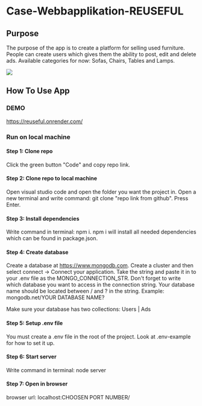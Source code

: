# Case-Webbapplikation-REUSEFUL

## Purpose
The purpose of the app is to create a platform for selling used furniture. People can create users which gives them the ability to post, edit and delete ads. Available categories for now: Sofas, Chairs, Tables and Lamps.

![](Reuseful.gif)

## How To Use App

### DEMO 

https://reuseful.onrender.com/

### Run on local machine

#### Step 1: Clone repo
Click the green button "Code" and copy repo link.

#### Step 2: Clone repo to local machine
Open visual studio code and open the folder you want the project in. Open a new terminal and write command: git clone "repo link from github". Press Enter.

#### Step 3: Install dependencies
Write command in terminal: npm i. npm i will install all needed dependencies which can be found in package.json.

#### Step 4: Create database
Create a database at https://www.mongodb.com. Create a cluster and then select connect -> Connect your application. Take the string and paste it in to your .env file as the MONGO_CONNECTION_STR. Don't forget to write which database you want to access in the connection string. Your database name should be located between / and ? in the string. Example: mongodb.net/YOUR DATABASE NAME?

Make sure your database has two collections: Users | Ads

#### Step 5: Setup .env file
You must create a .env file in the root of the project. Look at .env-example for how to set it up.

#### Step 6: Start server
Write command in terminal: node server

#### Step 7: Open in browser
browser url: localhost:CHOOSEN PORT NUMBER/